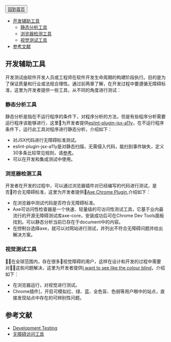 <button>[回到首页](../index.md)</button>


- [开发辅助工具](#开发辅助工具)
    - [静态分析工具](#静态分析工具)
    - [浏览器检测工具](#浏览器检测工具)
    - [视觉测试工具](#视觉测试工具)
- [参考文献](#参考文献)

## 开发辅助工具

开发测试由软件开发人员或工程师在软件开发生命周期的构建阶段执行。目的是为了保证质量和行业或法规合理性。通过前两章了解，在开发过程中要遵循无障碍标准，这里为开发者提供一些工具，从不同的角度进行测试：

### 静态分析工具

静态分析是指在不运行程序的条件下，对程序分析的方法，但是有些程序分析需要运行程序该能够进行，这里为开发者提供[eslint-plugin-jsx-a11y](https://github.com/evcohen/eslint-plugin-jsx-a11y)，在不运行程序条件下，运行此工具对程序进行静态分析，介绍如下：

* 对JSX代码进行无障碍标准测试。
* eslint-plugin-jsx-a11y是对静态扫描，无需侵入代码，能扫到事件缺失，定义30多条比较常见规则，请[参考](https://github.com/evcohen/eslint-plugin-jsx-a11y/tree/master/docs/rules)。
* 可以在开发和集成测试中使用。

### 浏览器检测工具

开发者在开发的过程中，可以通过浏览器插件对已经编写的代码进行测试，是否符合无障碍标准，这里为开发者提供[Axe Chrome Plugin](https://chrome.google.com/webstore/detail/axe/lhdoppojpmngadmnindnejefpokejbdd),介绍如下：

* 在浏览器中测试代码是否符合无障碍标准。
* Axe可访问性检查器是一个快速、轻量级的可访问性测试工具，它基于业内最流行的开源无障碍测试库axe-core，安装成功后可在Chrome Dev Tools面板找到。可以静态分析当前已存在于document中的内容。
* 在控制台选择axe，就可以对网站进行测试，并列出不符合无障碍问题并给出解决方案。

### 视觉测试工具

在全球范围内，存在很多视觉障碍的用户，这样在设计和开发的过程中需要对这些问题解决，这里为开发者提供[I want to see like the colour blind](https://chrome.google.com/webstore/detail/i-want-to-see-like-the-co/jebeedfnielkcjlcokhiobodkjjpbjia)，介绍如下：

* 在浏览器运行，对视觉进行测试。
* Chrome插件]，开启可模拟红、绿、蓝、全色盲、色弱等用户眼中的站点，直接发现站点中存在的可辨别性问题。

##  参考文献

* [Development Testing](https://en.wikipedia.org/wiki/Development_testing)
* [无障碍访问工具](https://www.w3cschool.cn/front_end_handbook_2017/front_end_handbook_2017-jtqp26ec.html)
